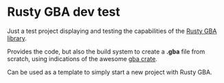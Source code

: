 # Rusty GBA dev test

Just a test project displaying and testing the capabilities of the [Rusty GBA library](https://github.com/litchipi/rusty_gbadev).

Provides the code, but also the build system to create a **.gba** file from scratch, using indications
of the awesome [gba crate](https://crates.io/crates/gba).

Can be used as a template to simply start a new project with Rusty GBA.
